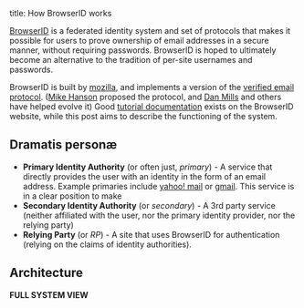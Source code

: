 title: How BrowserID works

[BrowserID](https://browserid.org) is a federated identity system and
set of protocols that makes it possible for users to prove ownership
of email addresses in a secure manner, without requiring passwords.
BrowserID is hoped to ultimately become an alternative to the
tradition of per-site usernames and passwords.

BrowserID is built by [mozilla](http://mozilla.org), and implements a
version of the [verified email
protocol](https://wiki.mozilla.org/Identity/Verified_Email_Protocol).
([Mike Hanson] proposed the protocol, and [Dan Mills] and others have
helped evolve it) Good [tutorial
documentation](https://browserid.org/developers.html) exists on the
BrowserID website, while this post aims to describe the functioning of
the system.

  [Mike Hanson]:http://open-mike.org
  [Dan Mills]:http://sandmill.org/

## Dramatis personæ
   
  * **Primary Identity Authority** (or often just, *primary*) - A
  service that directly provides the user with an identity in the form
  of an email address.  Example primaries include [yahoo! mail] or
  [gmail].  This service is in a clear position to make
  * **Secondary Identity Authority** (or *secondary*) - A
  3rd party service (neither affiliated with the user, nor the primary identity
  provider, nor the relying party)
  * **Relying Party** (or *RP*) - A site that uses BrowserID for authentication
  (relying on the claims of identity authorities).
  
  [yahoo! mail]: http://mail.yahoo.com/
  [gmail]: http://gmail.com/

## Architecture

**FULL SYSTEM VIEW**

